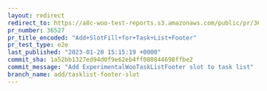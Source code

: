 ```yaml
---
layout: redirect
redirect_to: https://a8c-woo-test-reports.s3.amazonaws.com/public/pr/36527/e2e/index.html
pr_number: 36527
pr_title_encoded: "Add+SlotFill+for+Task+List+Footer"
pr_test_type: e2e
last_published: "2023-01-20 15:15:19 +0000"
commit_sha: 1a52bb1327ed94d0f9e62eb4ff080844698ffbe2
commit_message: "Add ExperimentalWooTaskListFooter slot to task list"
branch_name: add/tasklist-footer-slot
---
```

